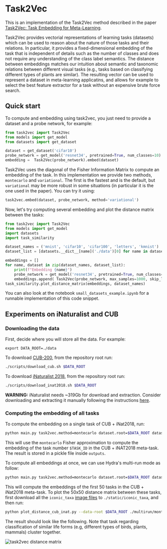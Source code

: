 # Task2Vec 

This is an implementation of the Task2Vec method described in the paper [Task2Vec: Task Embedding for Meta-Learning](https://arxiv.org/abs/1902.03545).


Task2Vec provides vectorial representations of learning tasks (datasets) which can be used to reason about the nature of
those tasks and their relations.
In particular, it provides a fixed-dimensional embedding of the task that is independent of details such as the number of
classes and does not require any understanding of the class label semantics. The distance between embeddings
matches our intuition about semantic and taxonomic relations between different visual tasks
(e.g., tasks based on classifying different types of plants are similar). The resulting vector can be used to
represent a dataset in meta-learning applicatins, and allows for example to select the best feature extractor for a task
without an expensive brute force search.

## Quick start

To compute and embedding using task2vec, you just need to provide a dataset and a probe network, for example:
```python
from task2vec import Task2Vec
from models import get_model
from datasets import get_dataset

dataset = get_dataset('cifar10')
probe_network = get_model('resnet34', pretrained=True, num_classes=10)
embedding =  Task2Vec(probe_network).embed(dataset)
```
Task2Vec uses the diagonal of the Fisher Information Matrix to compute an embedding of the task. In this implementation
we provide two methods, `montecarlo` and `variational`. The first is the fastest and is the default, but `variational`
may be more robust in some situations (in particular it is the one used in the paper). You can try it using:
```python
task2vec.embed(dataset, probe_network, method='variational')
```  
Now, let's try computing several embedding and plot the distance matrix between the tasks:
```python
from task2vec import Task2Vec
from models import get_model
import datasets
import task_similarity

dataset_names = ('mnist', 'cifar10', 'cifar100', 'letters', 'kmnist')
dataset_list = [datasets.__dict__[name]('./data')[0] for name in dataset_names] 

embeddings = []
for name, dataset in zip(dataset_names, dataset_list):
    print(f"Embedding {name}")
    probe_network = get_model('resnet34', pretrained=True, num_classes=int(max(dataset.targets)+1)).cuda()
    embeddings.append( Task2Vec(probe_network, max_samples=1000, skip_layers=6).embed(dataset) )
task_similarity.plot_distance_matrix(embeddings, dataset_names)
```
You can also look at the notebook `small_datasets_example.ipynb` for a runnable implementation of this code snippet.

## Experiments on iNaturalist and CUB

### Downloading the data
First, decide where you will store all the data. For example: 
```
export DATA_ROOT=./data
```
To download [CUB-200](http://www.vision.caltech.edu/visipedia/CUB-200.html), 
from the repository root run:
```sh
./scripts/download_cub.sh $DATA_ROOT
```

To download [iNaturalist 2018](https://github.com/visipedia/inat_comp/tree/master/2018),
from the repository root run:
```sh
./scripts/download_inat2018.sh $DATA_ROOT
```
**WARNING:** iNaturalist needs ~319Gb for download and extraction.
Consider downloading and extracting it manually following the instructions
[here](https://github.com/visipedia/inat_comp/tree/master/2018).  

### Computing the embedding of all tasks
To compute the embedding on a single task of CUB + iNat2018, run:
```sh
python main.py task2vec.method=montecarlo dataset.root=$DATA_ROOT dataset.name=cub_inat2018  dataset.task_id=$TASK_ID -m
```
This will use the `montecarlo` Fisher approximation to compute the embedding of the task number `$TASK_ID` in the CUB + iNAT2018 meta-task.
The result is stored in a pickle file inside `outputs`.
 
To compute all embeddings at once, we can use Hydra's multi-run mode as follow: 
```sh
python main.py task2vec.method=montecarlo dataset.root=$DATA_ROOT dataset.name=cub_inat2018  dataset.task_id=`seq -s , 0 50` -m
```
This will compute the embeddings of the first 50 tasks in the CUB + iNat2018 meta-task.
To plot the 50x50 distance matrix between these tasks, first download all the `iconic_taxa`
[image files](https://github.com/inaturalist/inaturalist/tree/master/app/assets/images/iconic_taxa)
to `./static/iconic_taxa`, and then run:
```sh
python plot_distance_cub_inat.py --data-root $DATA_ROOT ./multirun/montecarlo
``` 
The result should look like the following. Note that task regarding classification of similar life forms
(e.g, different types of birds, plants, mammals) cluster together.

![task2vec distance matrix](static/distance_matrix.png?raw=1) 
